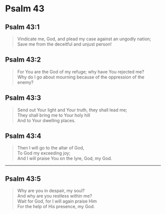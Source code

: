 # Psalm 43

## Psalm 43:1

> Vindicate me, God, and plead my case against an ungodly nation;  
> Save me from the deceitful and unjust person!

## Psalm 43:2

> For You are the God of my refuge; why have You rejected me?  
> Why do I go about mourning because of the oppression of the enemy?

## Psalm 43:3

> Send out Your light and Your truth, they shall lead me;  
> They shall bring me to Your holy hill  
> And to Your dwelling places.

## Psalm 43:4

> Then I will go to the altar of God,  
> To God my exceeding joy;  
> And I will praise You on the lyre, God, my God.

---

## Psalm 43:5

> Why are you in despair, my soul?  
> And why are you restless within me?  
> Wait for God, for I will again praise Him  
> For the help of His presence, my God.
